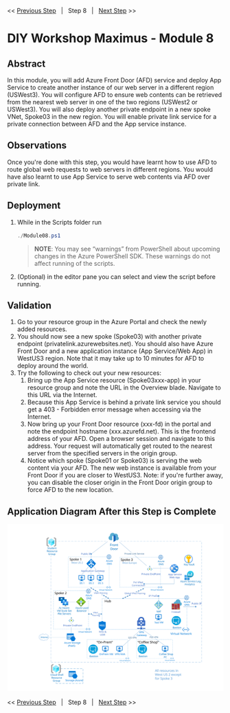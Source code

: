 << [Previous Step][Prev]&nbsp;&nbsp;&nbsp;|&nbsp;&nbsp;&nbsp;Step 8&nbsp;&nbsp;&nbsp;|&nbsp;&nbsp;&nbsp;[Next Step][Next] >> 

# DIY Workshop Maximus - Module 8

## Abstract
In this module, you will add Azure Front Door (AFD) service and deploy App Service to create another instance of our web server in a different region (USWest3). You will configure AFD to ensure web contents can be retrieved from the nearest web server in one of the two regions (USWest2 or USWest3). You will also deploy another private endpoint in a new spoke VNet, Spoke03 in the new region. You will enable private link service for a private connection between AFD and the App service instance.

## Observations
Once you're done with this step, you would have learnt how to use AFD to route global web requests to web servers in different regions. You would have also learnt to use App Service to serve web contents via AFD over private link.

## Deployment
1. While in the Scripts folder run
   ```powershell
   ./Module08.ps1
   ```
   > **NOTE**: You may see “warnings” from PowerShell about upcoming changes in the Azure PowerShell SDK. These warnings do not affect running of the scripts.

2. (Optional) in the editor pane you can select and view the script before running.

## Validation
1. Go to your resource group in the Azure Portal and check the newly added resources. 
2. You should now see a new spoke (Spoke03) with another private endpoint (privatelink.azurewebsites.net). You should also have Azure Front Door and a new application instance (App Service/Web App) in WestUS3 region. Note that it may take up to 10 minutes for AFD to deploy around the world.
3. Try the following to check out your new resources:                       
    1. Bring up the App Service resource (Spoke03xxx-app) in your resource group and note the URL in the Overview blade. Navigate to this URL via the Internet.  
    2. Because this App Service is behind a private link service you should get a 403 - Forbidden error message when accessing via the Internet.
    3. Now bring up your Front Door resource (xxx-fd) in the portal and note the endpoint hostname (xxx.azurefd.net). This is the frontend address of your AFD. Open a browser session and navigate to this address. Your request will automatically get routed to the nearest server from the specified servers in the origin group. 
    4. Notice which spoke (Spoke01 or Spoke03) is serving the web content via your AFD. The new web instance is available from your Front Door if you are closer to WestUS3. Note: if you're further away, you can disable the closer origin in the Front Door origin group to force AFD to the new location.           



## Application Diagram After this Step is Complete
[![1]][1]

<< [Previous Step][Prev]&nbsp;&nbsp;&nbsp;|&nbsp;&nbsp;&nbsp;Step 8&nbsp;&nbsp;&nbsp;|&nbsp;&nbsp;&nbsp;[Next Step][Next] >> 

<!--Link References-->
[Prev]: ./Module07.md
[Next]: ./Module09.md

<!--Image References-->
[1]: ./Media/Step8.svg "As built diagram for step 8" 